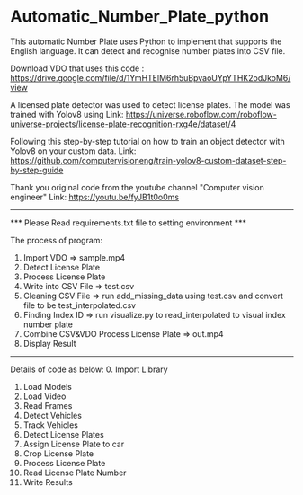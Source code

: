 # Automatic_Number_Plate_python

This automatic Number Plate uses Python to implement that supports the English language.
It can detect and recognise number plates into CSV file.

Download VDO that uses this code : https://drive.google.com/file/d/1YmHTElM6rh5uBpvaoUYpYTHK2odJkoM6/view

A licensed plate detector was used to detect license plates. The model was trained with Yolov8 using
Link: https://universe.roboflow.com/roboflow-universe-projects/license-plate-recognition-rxg4e/dataset/4

Following this step-by-step tutorial on how to train an object detector with Yolov8 on your custom data.
Link: https://github.com/computervisioneng/train-yolov8-custom-dataset-step-by-step-guide

Thank you original code from the youtube channel "Computer vision engineer"
Link: https://youtu.be/fyJB1t0o0ms

---------------------------------------------------
*** Please Read requirements.txt file to setting environment ***

The process of program:
1. Import VDO => sample.mp4
2. Detect License Plate
3. Process License Plate
4. Write into CSV File => test.csv 
5. Cleaning CSV File => run add_missing_data using test.csv  and convert file to be test_interpolated.csv
6. Finding Index ID => run visualize.py to read_interpolated to visual index number plate
7. Combine CSV&VDO Process License Plate => out.mp4
8. Display Result 

---------------------------------------------------
Details of code as below:
0.	Import Library
1.	Load Models
2.	Load Video
3.	Read Frames
4.	Detect Vehicles
5.	Track Vehicles
6.	Detect License Plates
7.	Assign License Plate to car
8.	Crop License Plate
9.	Process License Plate
10.	Read License Plate Number
11.	Write Results
